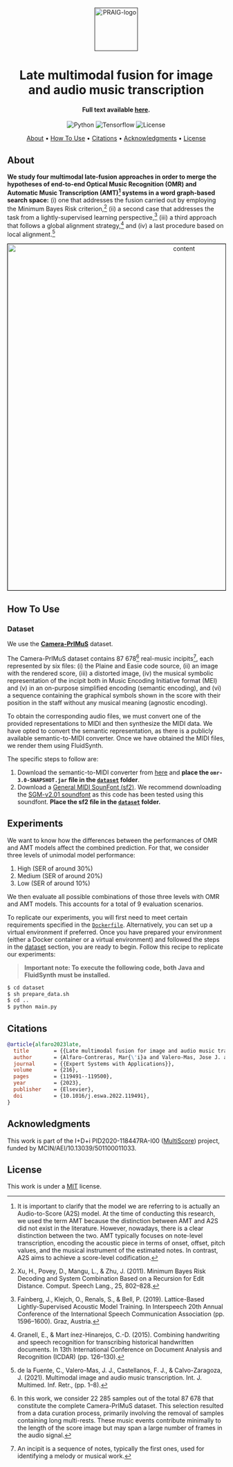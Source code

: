 <p align="center">
  <a href=""><img src="https://i.imgur.com/Iu7CvC1.png" alt="PRAIG-logo" width="100"></a>
</p>

<h1 align="center">Late multimodal fusion for image and audio music transcription</h1>

<h4 align="center">Full text available <a href="https://www.sciencedirect.com/science/article/pii/S0957417422025106" target="_blank">here</a>.</h4>

<p align="center">
  <img src="https://img.shields.io/badge/python-3.9.0-orange" alt="Python">
  <img src="https://img.shields.io/badge/Tensorflow-%FFFFFF.svg?style=flat&logo=Tensorflow&logoColor=orange&color=white" alt="Tensorflow">
  <img src="https://img.shields.io/static/v1?label=License&message=MIT&color=blue" alt="License">
</p>


<p align="center">
  <a href="#about">About</a> •
  <a href="#how-to-use">How To Use</a> •
  <a href="#citations">Citations</a> •
  <a href="#acknowledgments">Acknowledgments</a> •
  <a href="#license">License</a>
</p>


## About

**We study four multimodal late-fusion approaches in order to merge the hypotheses of end-to-end Optical Music Recognition (OMR) and Automatic Music Transcription (AMT)[^1] systems in a word graph-based search space:** (i) one that addresses the fusion carried out by employing the Minimum Bayes Risk criterion,[^2] (ii) a second case that addresses the task from a lightly-supervised learning perspective,[^3] (iii) a third approach that follows a global alignment strategy,[^4] and (iv) a last procedure based on local alignment.[^5]

[^1]: It is important to clarify that the model we are referring to is actually an Audio-to-Score (A2S) model. At the time of conducting this research, we used the term AMT because the distinction between AMT and A2S did not exist in the literature. However, nowadays, there is a clear distinction between the two. AMT typically focuses on note-level transcription, encoding the acoustic piece in terms of onset, offset, pitch values, and the musical instrument of the estimated notes. In contrast, A2S aims to achieve a score-level codification.

[^2]: Xu, H., Povey, D., Mangu, L., & Zhu, J. (2011). Minimum Bayes Risk Decoding and System Combination Based on a Recursion for Edit Distance. Comput. Speech Lang., 25, 802–828.
[^3]: Fainberg, J., Klejch, O., Renals, S., & Bell, P. (2019). Lattice-Based Lightly-Supervised Acoustic Model Training. In Interspeech 20th Annual Conference of the International Speech Communication Association (pp. 1596–1600). Graz, Austria.
[^4]: Granell, E., & Mart ́ınez-Hinarejos, C.-D. (2015). Combining handwriting and speech recognition for transcribing historical handwritten documents. In 13th International Conference on Document Analysis and Recognition (ICDAR) (pp. 126–130).
[^5]: de la Fuente, C., Valero-Mas, J. J., Castellanos, F. J., & Calvo-Zaragoza, J. (2021). Multimodal image and audio music transcription. Int. J. Multimed. Inf. Retr., (pp. 1–8).

<p align="center">
  <img src="scheme.jpg" alt="content" style="border: 1px solid black; width: 800px;">
</p>



## How To Use

### Dataset

We use the [**Camera-PrIMuS**](https://grfia.dlsi.ua.es/primus/) dataset.

The Camera-PrIMuS dataset contains 87&nbsp;678[^6] real-music incipits[^7], each represented by six files: (i) the Plaine and Easie code source, (ii) an image with the rendered score, (iii) a distorted image, (iv) the musical symbolic representation of the incipit both in Music Encoding Initiative format (MEI) and (v) in an on-purpose simplified encoding (semantic encoding), and (vi) a sequence containing the graphical symbols shown in the score with their position in the staff without any musical meaning (agnostic encoding).

[^6]: In this work, we consider 22&nbsp;285 samples out of the total 87&nbsp;678 that constitute the complete Camera-PrIMuS dataset. This selection resulted from a data curation process, primarily involving the removal of samples containing long multi-rests. These music events contribute minimally to the length of the score image but may span a large number of frames in the audio signal.

[^7]: An incipit is a sequence of notes, typically the first ones, used for identifying a melody or musical work.

To obtain the corresponding audio files, we must convert one of the provided representations to MIDI and then synthesize the MIDI data. We have opted to convert the semantic representation, as there is a publicly available semantic-to-MIDI converter. Once we have obtained the MIDI files, we render them using FluidSynth.

The specific steps to follow are:
1) Download the semantic-to-MIDI converter from [here](https://grfia.dlsi.ua.es/primus/primus_converter.tgz) and **place the `omr-3.0-SNAPSHOT.jar` file in the [`dataset`](dataset) folder**.
2) Download a [General MIDI SounFont (sf2)](https://sites.google.com/site/soundfonts4u/#h.p_biJ8J359lC5W). We recommend downloading the [SGM-v2.01 soundfont](https://drive.google.com/file/d/12zSPpFucZXFg-svKeu6dm7-Fe5m20xgJ/view) as this code has been tested using this soundfont. **Place the sf2 file in the [`dataset`](dataset) folder.**

## Experiments

We want to know how the differences between the performances of OMR and AMT models affect the combined prediction. For that, we consider three levels of unimodal model performance:
1) High (SER of around 30%) 
2) Medium (SER of around 20%)
3) Low (SER of around 10%)

We then evaluate all possible combinations of those three levels with OMR and AMT models. This accounts for a total of 9 evaluation scenarios.

To replicate our experiments, you will first need to meet certain requirements specified in the [`Dockerfile`](Dockerfile). Alternatively, you can set up a virtual environment if preferred. Once you have prepared your environment (either a Docker container or a virtual environment) and followed the steps in the [dataset](#dataset) section, you are ready to begin. Follow this recipe to replicate our experiments:

> **Important note: To execute the following code, both Java and FluidSynth must be installed.**

```bash
$ cd dataset
$ sh prepare_data.sh
$ cd ..
$ python main.py
```

## Citations

```bibtex
@article{alfaro2023late,
  title        = {{Late multimodal fusion for image and audio music transcription}},
  author       = {Alfaro-Contreras, Mar{\'i}a and Valero-Mas, Jose J. and I{\~n}esta, Jose M. and Calvo-Zaragoza, Jorge},
  journal      = {{Expert Systems with Applications}},
  volume       = {216},
  pages        = {119491--119500},
  year         = {2023},
  publisher    = {Elsevier},
  doi          = {10.1016/j.eswa.2022.119491},
}
```

## Acknowledgments

This work is part of the I+D+i PID2020-118447RA-I00 ([MultiScore](https://sites.google.com/view/multiscore-project)) project, funded by MCIN/AEI/10.13039/501100011033.

## License
This work is under a [MIT](LICENSE) license.
